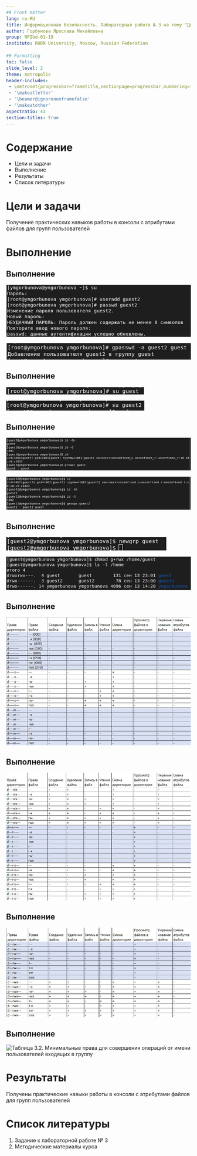 ```yaml
---
## Front matter
lang: ru-RU
title: Информационная безопасность. Лабораторная работа № 3 на тему "Дискреционное разграничение прав в Linux. Два пользователя"
author: Горбунова Ярослава Михайловна
group: NFIbd-01-19
institute: RUDN University, Moscow, Russian Federation

## Formatting
toc: false
slide_level: 2
theme: metropolis
header-includes: 
 - \metroset{progressbar=frametitle,sectionpage=progressbar,numbering=fraction}
 - '\makeatletter'
 - '\beamer@ignorenonframefalse'
 - '\makeatother'
aspectratio: 43
section-titles: true
---
```


# Содержание
* Цели и задачи
* Выполнение
* Результаты
* Список литературы

# Цели и задачи
Получение практических навыков работы в консоли с атрибутами файлов для групп пользователей

# Выполнение
## Выполнение
![Создание пользователя guest2, задание пароля](images/3.jpg)

![Добавьте пользователя guest2 в группу guest](images/4.jpg)

## Выполнение
![Вход в систему от пользователя guest](images/5_1.jpg)

![Вход в систему от пользователя guest2](images/5_2.jpg)

## Выполнение
![Информация о пользователе guest и группах](images/7_1.jpg)

![Информация о пользователе guest2 и группах](images/7_2.jpg)

## Выполнение
![Регистрация пользователя guest2 в группе guest](images/9.jpg)

![Изменение прав директории /home/guest](images/10.jpg)

## Выполнение
![Таблица 3.1. Установленные права и разрешённые действия для групп (часть 1)](images/tabl3_1_1.jpg)

## Выполнение
![Таблица 3.1. Установленные права и разрешённые действия для групп (часть 2)](images/tabl3_1_2.jpg)

## Выполнение
![Таблица 3.1. Установленные права и разрешённые действия для групп (часть 3)](images/tabl3_1_3.jpg)

## Выполнение
![Таблица 3.2. Минимальные права для совершения операций от имени пользователей
входящих в группу](images/tabl3_2.jpg)

# Результаты
Получены практические навыки работы в консоли с атрибутами файлов для групп пользователей

# Список литературы
1. Задание к лабораторной работе № 3
2. Методические материалы курса
